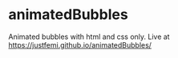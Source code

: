 # animatedBubbles
Animated bubbles with html and css only.
Live at https://justfemi.github.io/animatedBubbles/
